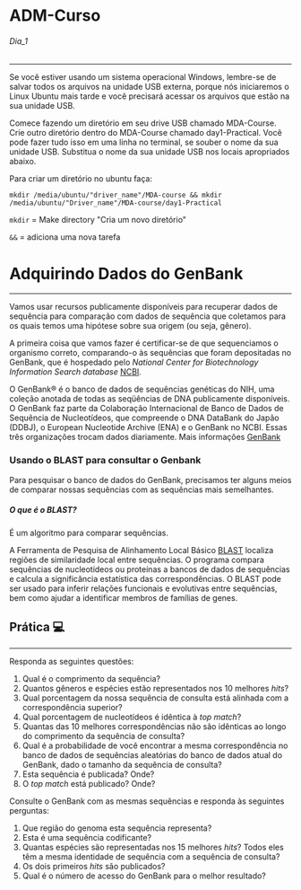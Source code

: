 # ADM-Curso
###### Dia_1
---
Se você estiver usando um sistema operacional Windows, lembre-se de salvar todos os arquivos na unidade USB externa, porque nós iniciaremos o Linux Ubuntu mais tarde e você precisará acessar os arquivos que estão na sua unidade USB.

Comece fazendo um diretório em seu drive USB chamado MDA-Course. Crie outro diretório dentro do MDA-Course chamado day1-Practical. Você pode fazer tudo isso em uma linha no terminal, se souber o nome da sua unidade USB. Substitua o nome da sua unidade USB nos locais apropriados abaixo.

Para criar um diretório no ubuntu faça:

`mkdir /media/ubuntu/"driver_name"/MDA-course && mkdir /media/ubuntu/"Driver_name"/MDA-course/day1-Practical`

`mkdir` = Make directory "Cria um novo diretório"

`&&` = adiciona uma nova tarefa

# Adquirindo Dados do GenBank
---
Vamos usar recursos publicamente disponíveis para recuperar dados de sequência para comparação com dados de sequência que coletamos para os quais temos uma hipótese sobre sua origem (ou seja, gênero).

A primeira coisa que vamos fazer é certificar-se de que sequenciamos o organismo correto, comparando-o às sequências que foram depositadas no GenBank, que é hospedado pelo *National Center for Biotechnology Information Search database* [NCBI](https://www.ncbi.nlm.nih.gov/).

O GenBank® é o banco de dados de sequências genéticas do NIH, uma coleção anotada de todas as seqüências de DNA publicamente disponíveis. O GenBank faz parte da Colaboração Internacional de Banco de Dados de Sequência de Nucleotídeos, que compreende o DNA DataBank do Japão (DDBJ), o European Nucleotide Archive (ENA) e o GenBank no NCBI. Essas três organizações trocam dados diariamente. Mais informações [GenBank](https://www.ncbi.nlm.nih.gov/genbank/)

### Usando o BLAST para consultar o Genbank

Para pesquisar o banco de dados do GenBank, precisamos ter alguns meios de comparar nossas sequências com as sequências mais semelhantes.

##### O que é o BLAST?

É um algoritmo para comparar sequências.

A Ferramenta de Pesquisa de Alinhamento Local Básico [BLAST](https://blast.ncbi.nlm.nih.gov/Blast.cgi) localiza regiões de similaridade local entre sequências. O programa compara sequências de nucleotídeos ou proteínas a bancos de dados de sequências e calcula a significância estatística das correspondências. O BLAST pode ser usado para inferir relações funcionais e evolutivas entre sequências, bem como ajudar a identificar membros de famílias de genes.

## Prática :computer:
---
Responda as seguintes questões:
1. Qual é o comprimento da sequência?
2. Quantos gêneros e espécies estão representados nos 10 melhores *hits*?
3. Qual porcentagem da nossa sequência de consulta está alinhada com a correspondência superior?
4. Qual porcentagem de nucleotídeos é idêntica à *top match*?
5. Quantas das 10 melhores correspondências não são idênticas ao longo do comprimento da sequência de consulta?
6. Qual é a probabilidade de você encontrar a mesma correspondência no banco de dados de sequências aleatórias do banco de dados atual do GenBank, dado o tamanho da sequência de consulta?
7. Esta sequência é publicada? Onde?
8. O *top match* está publicado? Onde?

Consulte o GenBank com as mesmas sequências e responda às seguintes perguntas:
1. Que região do genoma esta sequência representa?
2. Esta é uma sequência codificante?
3. Quantas espécies são representadas nos 15 melhores *hits*? Todos eles têm a mesma identidade de sequência com a sequência de consulta?
4. Os dois primeiros *hits* são publicados?
5. Qual é o número de acesso do GenBank para o melhor resultado?
